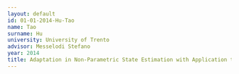 ```yaml
---
layout: default 
id: 01-01-2014-Hu-Tao
name: Tao
surname: Hu
university: University of Trento
advisor: Messelodi Stefano
year: 2014
title: Adaptation in Non-Parametric State Estimation with Application to People Tracking
---
```

